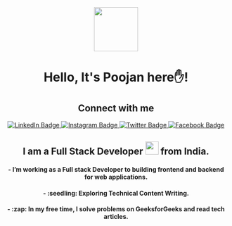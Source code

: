 

<div id="header" align="center">
  <img src="https://media.giphy.com/media/v1.Y2lkPTc5MGI3NjExZWk5ejY4anByNjcwcTBvaGlncjM1MHFoaXpqem45cnJ1ejA3eHRydCZlcD12MV9pbnRlcm5hbF9naWZfYnlfaWQmY3Q9cw/M9gbBd9nbDrOTu1Mqx/giphy.gif" width="100"/>
  <h1>Hello, It's Poojan here✋!</h1>
  <h2>Connect with me</h2>
  <div id="badges">
  <a href="your-linkedin-URL">
    <img src="https://img.shields.io/badge/LinkedIn-blue?style=for-the-badge&logo=linkedin&logoColor=white" alt="LinkedIn Badge"/>
  </a>
  <a href="your-youtube-URL">
    <img src="https://img.shields.io/badge/instagram-red?style=for-the-badge&logo=instagram&logoColor=white" alt="Instagram Badge"/>
  </a>
  <a href="your-twitter-URL">
    <img src="https://img.shields.io/badge/Twitter-blue?style=for-the-badge&logo=twitter&logoColor=white" alt="Twitter Badge"/>
  </a>
     <a href="your-twitter-URL">
    <img src="https://img.shields.io/badge/Facebook-blue?style=for-the-badge&logo=facebook&logoColor=white" alt="Facebook Badge"/>
  </a>
</div>
  <div>
  <h2>I am a Full Stack Developer <img src="https://media.giphy.com/media/WUlplcMpOCEmTGBtBW/giphy.gif" width="30"> from India.</h2>
  </div>
  <div>
    <h4> - I’m working as a Full stack Developer to building frontend and backend for web applications.</h4>
    <h4> - :seedling: Exploring Technical Content Writing.</h4>
    <h4> - :zap: In my free time, I solve problems on GeeksforGeeks and read tech articles.</h4>
    
  </div>
</div>
